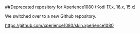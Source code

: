 ##Deprecated repository for Xperience1080 (Kodi 17.x, 16.x, 15.x)

We switched over to a new Github repository.

https://github.com/xperience1080/skin.xperience1080
